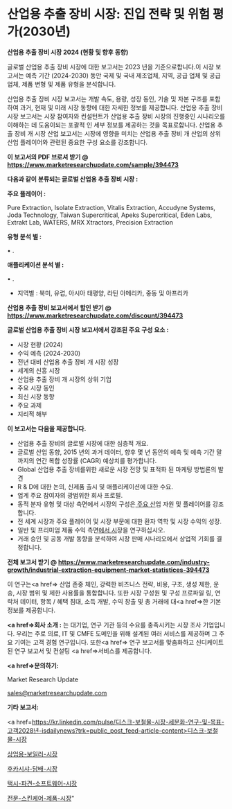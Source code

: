 # 산업용 추출 장비 시장: 진입 전략 및 위험 평가(2030년)

<strong>산업용 추출 장비 시장 2024 (현황 및 향후 동향)</strong>

글로벌 산업용 추출 장비 시장에 대한 보고서는 2023 년을 기준으로합니다.이 시장 보고서는 예측 기간 (2024-2030) 동안 국제 및 국내 제조업체, 지역, 공급 업체 및 공급 업체, 제품 변형 및 제품 유형을 분석합니다.

산업용 추출 장비 시장 보고서는 개발 속도, 용량, 성장 동인, 기술 및 자본 구조를 포함하여 과거, 현재 및 미래 시장 동향에 대한 자세한 정보를 제공합니다. 산업용 추출 장비 시장 보고서는 시장 참여자와 컨설턴트가 산업용 추출 장비 시장의 진행중인 시나리오를 이해하는 데 도움이되는 포괄적 인 세부 정보를 제공하는 것을 목표로합니다. 산업용 추출 장비 개 시장 산업 보고서는 시장에 영향을 미치는 산업용 추출 장비 개 산업의 상위 산업 플레이어와 관련된 중요한 구성 요소를 강조합니다.



<strong>이 보고서의 PDF 브로셔 받기 @ <a href=https://www.marketresearchupdate.com/sample/394473>https://www.marketresearchupdate.com/sample/394473</a></strong>



<strong>다음과 같이 분류되는 글로벌 산업용 추출 장비 시장 :</strong>



<strong>주요 플레이어 :</strong>

Pure Extraction, Isolate Extraction, Vitalis Extraction, Accudyne Systems, Joda Technology, Taiwan Supercritical, Apeks Supercritical, Eden Labs, Extrakt Lab, WATERS, MRX Xtractors, Precision Extraction



<strong>유형 분석 별 :</strong>

• .



<strong>애플리케이션 분석 별 :</strong>

• .

<ul>
  <li>지역별 : 북미, 유럽, 아시아 태평양, 라틴 아메리카, 중동 및 아프리카</li>
</ul>


<strong>산업용 추출 장비 보고서에서 할인 받기 @ <a href=https://www.marketresearchupdate.com/discount/394473>https://www.marketresearchupdate.com/discount/394473</a></strong>



<strong>글로벌 산업용 추출 장비 시장 보고서에서 강조된 주요 구성 요소 :</strong>
<ul>
  <li>시장 현황 (2024)</li>
  <li>수익 예측 (2024-2030)</li>
  <li>전년 대비 산업용 추출 장비 개 시장 성장</li>
  <li>세계의 신흥 시장</li>
  <li>산업용 추출 장비 개 시장의 상위 기업</li>
  <li>주요 시장 동인</li>
  <li>최신 시장 동향</li>
  <li>주요 과제</li>
  <li>지리적 해부</li>
</ul>


<strong>이 보고서는 다음을 제공합니다.</strong>
<ul>
  <li>산업용 추출 장비의 글로벌 시장에 대한 심층적 개요.</li>
  <li>글로벌 산업 동향, 2015 년의 과거 데이터, 향후 몇 년 동안의 예측 및 예측 기간 말까지의 연간 복합 성장률 (CAGR) 예상치를 평가합니다.</li>
  <li>Global 산업용 추출 장비를위한 새로운 시장 전망 및 표적화 된 마케팅 방법론의 발견</li>
  <li>R &amp; D에 대한 논의, 신제품 출시 및 애플리케이션에 대한 수요.</li>
  <li>업계 주요 참여자의 광범위한 회사 프로필.</li>
  <li>동적 분자 유형 및 대상 측면에서 시장의 구성은<a href=> 주요 산</a>업 자원 및 플레이어를 강조합니다.</li>
  <li>전 세계 시장과 주요 플레이어 및 시장 부문에 대한 환자 역학 및 시장 수익의 성장.</li>
  <li>일반 및 프리미엄 제품 수익 측면<a href=>에서 시</a>장을 연구하십시오.</li>
  <li>거래 승인 및 공동 개발 동향을 분석하여 시장 판매 시나리오에서 상업적 기회를 결정합니다.</li>
</ul>



<strong>전체 보고서 받기 @ <a href=https://www.marketresearchupdate.com/industry-growth/industrial-extraction-equipment-market-statistices-394473>https://www.marketresearchupdate.com/industry-growth/industrial-extraction-equipment-market-statistices-394473</a></strong>

이 연구는<a href=> 산업 존중</a> 체인, 강력한 비즈니스 전략, 비용, 구조, 생성 제한, 운송, 시장 범위 및 제한 사용률을 통합합니다. 또한 시장 구성원 및 구성 프로파일 링, 연락처 데이터, 항목 / 혜택 침대, 소득 개발, 수익 창출 및 총 거래에 대<a href=>한 기본 </a>정보를 제공합니다.



<strong><a href=>회사 소</a>개 :</strong>
는 대기업, 연구 기관 등의 수요를 충족시키는 시장 조사 기업입니다. 우리는 주로 의료, IT 및 CMFE 도메인을 위해 설계된 여러 서비스를 제공하며 그 주요 기여는 고객 경험 연구입니다. 또한<a href=> 연구 보</a>고서를 맞춤화하고 신디케이트 된 연구 보고서 및 컨설팅 <a href=>서비스</a>를 제공합니다.



<strong><a href=>문의하기:</a></strong>

Market Research Update

sales@marketresearchupdate.com



<strong>기타 보고서:</strong>

<a href=https://kr.linkedin.com/pulse/디스크-보철물-시장-세분화-연구-및-목표-고객2028년-isdailynews?trk=public_post_feed-article-content>디스크-보철물-시장</a>

<a href=https://www.linkedin.com/pulse/상업용-보일러-시장-세분화-연구-및-목표-고객2029년-survey-spotlight-pro-24-analysis/>상업용-보일러-시장</a>

<a href=https://www.linkedin.com/pulse/후카시샤-담배-시장-세분화-연구-및-목표-고객2029년-survey-spotlight-pro-24-analysis-3pq1f/>후카시샤-담배-시장</a>

<a href=https://www.linkedin.com/pulse/택시-파견-소프트웨어-시장-동향-및-성장-전망-analytics-avenue-adventures-24-ana-t2k0f/>택시-파견-소프트웨어-시장</a>

<a href=https://www.linkedin.com/pulse/전문-스킨케어-제품-시장-규모-및-성장-2023-analytics-avenue-adventures-24-ana-oic9f/>전문-스킨케어-제품-시장</a>"
